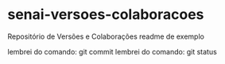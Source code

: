 # senai-versoes-colaboracoes
Repositório de Versões e Colaborações
readme de exemplo

lembrei do comando: git commit
lembrei do comando: git status

